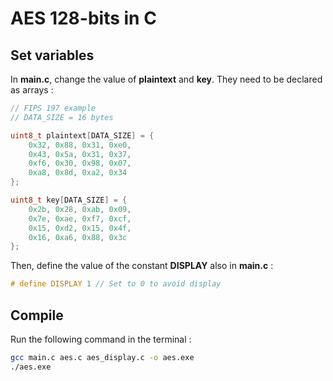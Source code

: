 # AES 128-bits in C

## Set variables

In **main.c**, change the value of **plaintext** and **key**. They need to be declared as arrays :

``` C
// FIPS 197 example
// DATA_SIZE = 16 bytes

uint8_t plaintext[DATA_SIZE] = {
    0x32, 0x88, 0x31, 0xe0, 
    0x43, 0x5a, 0x31, 0x37, 
    0xf6, 0x30, 0x98, 0x07, 
    0xa8, 0x8d, 0xa2, 0x34
};

uint8_t key[DATA_SIZE] = {
    0x2b, 0x28, 0xab, 0x09, 
    0x7e, 0xae, 0xf7, 0xcf, 
    0x15, 0xd2, 0x15, 0x4f, 
    0x16, 0xa6, 0x88, 0x3c
};
```

Then, define the value of the constant **DISPLAY** also in **main.c** :

``` C
# define DISPLAY 1 // Set to 0 to avoid display
```

## Compile

Run the following command in the terminal :

``` bash
gcc main.c aes.c aes_display.c -o aes.exe
./aes.exe
```